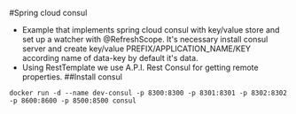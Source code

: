 #Spring cloud consul
- Example that implements spring cloud consul with key/value store and set up a watcher with @RefreshScope. It's 
necessary install consul server and create key/value PREFIX/APPLICATION_NAME/KEY according name of data-key by 
default it's data.
- Using RestTemplate we use A.P.I. Rest Consul for getting remote properties.
##Install consul
```
docker run -d --name dev-consul -p 8300:8300 -p 8301:8301 -p 8302:8302 -p 8600:8600 -p 8500:8500 consul
```
